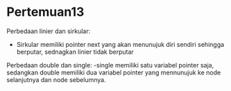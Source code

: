# Pertemuan13

Perbedaan linier dan sirkular:
- Sirkular memiliki pointer next yang akan menunujuk diri sendiri sehingga berputar, sednagkan linier tidak berputar

Perbedaan double dan single:
-single memiliki satu variabel pointer saja, sedangkan double memiliki dua variabel pointer yang mennunujuk ke node selanjutnya dan node sebelumnya.
